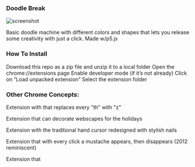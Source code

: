 ### Doodle Break

![screenshot](https://github.com/bezadenget/iml300/master/project-2/drawing_machine/Screeshot1.png)



Basic doodle machine with different colors and shapes that lets you release some creativity with just a click. Made w/p5.js


### How To Install

Download this repo as a zip file and unzip it to a local folder
Open the chrome://extensions page
Enable developer mode (if it’s not already)
Click on “Load unpacked extension”
Select the extension folder





### Other Chrome Concepts:

Extension with that replaces every "th" with "z"

Extension that can decorate webscapes for the holidays

Extension with the traditional hand cursor redesigned with stylish nails

Extension that with every click a mustache appears, then disappears (2012 reminiscent)

Extension that 

